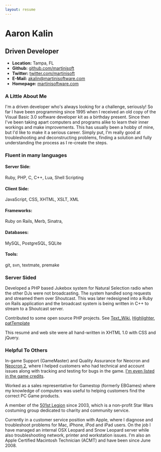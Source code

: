 ```yaml
---
layout: resume
---
```


# Aaron Kalin
## Driven Developer

* **Location:** Tampa, FL
* **Github:** [github.com/martinisoft](http://github.com/martinisoft)
* **Twitter:** [twitter.com/martinisoft](http://twitter.com/martinisoft)
* **E-Mail:** <akalin@martinisoftware.com>
* **Homepage:** [martinisoftware.com](http://www.martinisoftware.com/)

### A Little About Me
I'm a driven developer who's always looking for a challenge, seriously!  So far I have been programming since 1995 when I received an old copy of the Visual Basic 3.0 software developer kit as a birthday present.  Since then I've been taking apart computers and programs alike to learn their inner workings and make improvements.  This has usually been a hobby of mine, but I'd like to make it a serious career.  Simply put, I'm really good at troubleshooting and deconstructing problems, finding a solution and fully understanding the process as I re-create the steps.

### Fluent in many languages

#### Server Side:
Ruby, PHP, C, C++, Lua, Shell Scripting

#### Client Side:
JavaScript, CSS, XHTML, XSLT, XML

#### Frameworks:
Ruby on Rails, Merb, Sinatra, 

#### Databases:
MySQL, PostgreSQL, SQLite

#### Tools:
git, svn, textmate, premake

### Server Sided

Developed a PHP based Jukebox system for Natural Selection radio when the other DJs were not broadcasting.  The system handled song requests and streamed them over Shoutcast.  This was later redesigned into a Ruby on Rails application and the broadcast system is being written in C++ to stream to a Shoutcast server.

Contributed to some open source PHP projects.  See [Text_Wiki](http://pear.php.net/package/Text_Wiki/download/0.15), [Highlighter](http://www.koders.com/php/fidD072C38D9FB382620240EC48AF2D55F71848A4CD.aspx?s=%22Aaron+Kalin%22#L6), [patTemplate](http://www.koders.com/php/fidC74F2B26AB1C9A178F6FC1EC45C557CC49064E1B.aspx?s=%22Aaron+Kalin%22#L45)

This resum&eacute; and web site were all hand-written in XHTML 1.0 with CSS and jQuery.

### Helpful To Others

In-game Support (GameMaster) and Quality Assurance for Neocron and [Neocron 2](http://www.neocron.com/), where I helped customers who had technical and account issues along with tracking and testing for bugs in the game. [I'm even listed in the game credits](http://www.mobygames.com/developer/sheet/view/developerId,212419/).

Worked as a sales representative for Gamestop (formerly EBGames) where my knowledge of computers was useful to helping customers find the correct PC Game products.

A member of the [501st Legion](http://www.501stlegion.org/members/displaymemberdetails.php?userID=4802) since 2003, which is a non-profit Star Wars costuming group dedicated to charity and community service.

Currently in a customer service position with Apple, where I diagnose and troubleshoot problems for Mac, iPhone, iPod and iPad users. On the job I have managed an internal OSX Leopard and Snow Leopard server while also troubleshooting network, printer and workstation issues. I'm also an Apple Certified Macintosh Technician (ACMT) and have been since June 2008.
